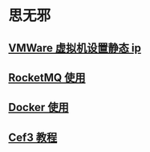# 思无邪

## [VMWare 虚拟机设置静态 ip](./ubuntu/index.md)

## [RocketMQ 使用](./rocketMQ/index.md)

## [Docker 使用](./docker/index.md)

## [Cef3 教程](./cef3/index.md)

